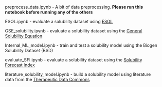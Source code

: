 preprocess_data.ipynb - A bit of data preprocessing.  **Please run this notebook before running any of the others**

ESOL.ipynb - evaluate a solubility dataset using [ESOL](https://pubs.acs.org/doi/10.1021/ci034243x)

GSE_solubility.ipynb - evaluate a solubility dataset using the [General Solubility Equation](https://pubs.acs.org/doi/10.1021/ci000338c)

Internal_ML_model.ipynb - train and test a solubility model using the Biogen Solubility Dataset (BSD)

evaluate_SFI.ipynb - evaluate a solubility dataset using the [Solubility Forecast Index](https://www.sciencedirect.com/science/article/pii/S1359644610001923?via%3Dihub)

literature_solubility_model.ipynb - build a solubility model using literature data from the [Therapeutic Data Commons](https://tdcommons.ai/)

